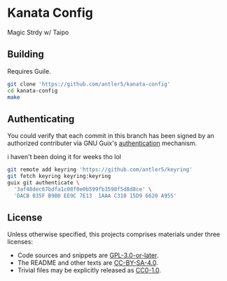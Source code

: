 <!-- SPDX-FileCopyrightText: 2024 antlers <antlers@illucid.net> -->
<!-- SPDX-License-Identifier: CC-BY-SA-4.0 -->
<h1>Kanata Config</h1>

Magic Strdy w/ Taipo

## Building

Requires Guile.

``` bash
git clone 'https://github.com/antler5/kanata-config'
cd kanata-config
make
```

## Authenticating

You could verify that each commit in this branch has been signed by an
authorized contributer via GNU Guix's
[authentication](https://guix.gnu.org/manual/en/html_node/Invoking-guix-git-authenticate.html)
mechanism.

i haven't been doing it for weeks tho lol

``` bash
git remote add keyring 'https://github.com/antler5/keyring'
git fetch keyring keyring:keyring
guix git authenticate \
  '3af48dec67bdfa1c08f0e0b599fb3598f5d8d8ce' \
  'DACB 035F B9B0 EE9C 7E13  1AAA C310 15D9 6620 A955'
```

## License

Unless otherwise specified, this projects comprises materials under
three licenses:  
- Code sources and snippets are
[GPL-3.0-or-later](https://www.gnu.org/licenses/gpl-3.0.html).  
- The README and other texts are
[CC-BY-SA-4.0](https://creativecommons.org/licenses/by-sa/4.0/).  
- Trivial files may be explicitly released as
[CC0-1.0](https://creativecommons.org/publicdomain/zero/1.0/legalcode).
